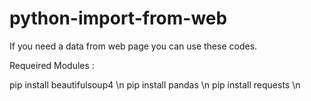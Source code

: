 # python-import-from-web
If you need a data from web page you can use these codes.

Requeired Modules :

pip install beautifulsoup4 \n
pip install pandas \n
pip install requests \n




